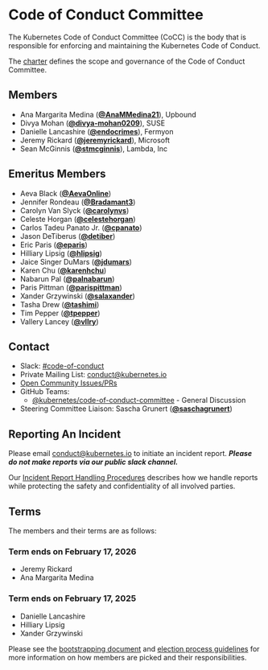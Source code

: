 <!---
This is an autogenerated file!

Please do not edit this file directly, but instead make changes to the
sigs.yaml file in the project root.

To understand how this file is generated, see https://git.k8s.io/community/generator/README.md
--->
# Code of Conduct Committee

The Kubernetes Code of Conduct Committee (CoCC) is the body that is responsible for enforcing and maintaining the Kubernetes Code of Conduct.

The [charter](charter.md) defines the scope and governance of the Code of Conduct Committee.

## Members

* Ana Margarita Medina (**[@AnaMMedina21](https://github.com/AnaMMedina21)**), Upbound
* Divya Mohan (**[@divya-mohan0209](https://github.com/divya-mohan0209)**), SUSE
* Danielle Lancashire (**[@endocrimes](https://github.com/endocrimes)**), Fermyon
* Jeremy Rickard (**[@jeremyrickard](https://github.com/jeremyrickard)**), Microsoft
* Sean McGinnis (**[@stmcginnis](https://github.com/stmcginnis)**), Lambda, Inc

## Emeritus Members

* Aeva Black (**[@AevaOnline](https://github.com/AevaOnline)**)
* Jennifer Rondeau (**[@Bradamant3](https://github.com/Bradamant3)**)
* Carolyn Van Slyck (**[@carolynvs](https://github.com/carolynvs)**)
* Celeste Horgan (**[@celestehorgan](https://github.com/celestehorgan)**)
* Carlos Tadeu Panato Jr. (**[@cpanato](https://github.com/cpanato)**)
* Jason DeTiberus (**[@detiber](https://github.com/detiber)**)
* Eric Paris (**[@eparis](https://github.com/eparis)**)
* Hilliary Lipsig (**[@hlipsig](https://github.com/hlipsig)**)
* Jaice Singer DuMars (**[@jdumars](https://github.com/jdumars)**)
* Karen Chu (**[@karenhchu](https://github.com/karenhchu)**)
* Nabarun Pal (**[@palnabarun](https://github.com/palnabarun)**)
* Paris Pittman (**[@parispittman](https://github.com/parispittman)**)
* Xander Grzywinski (**[@salaxander](https://github.com/salaxander)**)
* Tasha Drew (**[@tashimi](https://github.com/tashimi)**)
* Tim Pepper (**[@tpepper](https://github.com/tpepper)**)
* Vallery Lancey (**[@vllry](https://github.com/vllry)**)

## Contact
- Slack: [#code-of-conduct](https://kubernetes.slack.com/messages/code-of-conduct)
- Private Mailing List: conduct@kubernetes.io
- [Open Community Issues/PRs](https://github.com/kubernetes/community/labels/committee%2Fcode-of-conduct)
- GitHub Teams:
    - [@kubernetes/code-of-conduct-committee](https://github.com/orgs/kubernetes/teams/code-of-conduct-committee) - General Discussion
- Steering Committee Liaison: Sascha Grunert (**[@saschagrunert](https://github.com/saschagrunert)**)

[subproject-definition]: https://github.com/kubernetes/community/blob/master/governance.md#subprojects
<!-- BEGIN CUSTOM CONTENT -->

## Reporting An Incident

Please email conduct@kubernetes.io to initiate an incident report. **_Please do not make reports via our public slack channel._**

Our [Incident Report Handling Procedures](incident-process.md) describes how we handle reports while protecting the safety and confidentiality of all involved parties.

## Terms

The members and their terms are as follows:

### Term ends on February 17, 2026

- Jeremy Rickard
- Ana Margarita Medina

### Term ends on February 17, 2025

- Danielle Lancashire
- Hilliary Lipsig
- Xander Grzywinski

Please see the [bootstrapping document](./bootstrapping-process.md) and [election process guidelines](election.md) for more information on how members are picked and their responsibilities.

<!-- END CUSTOM CONTENT -->
